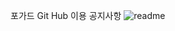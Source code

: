 포가드 Git Hub 이용 공지사항
![readme](https://user-images.githubusercontent.com/97926463/156132420-6941a234-3327-4c6d-9377-e342cde74b88.png)
